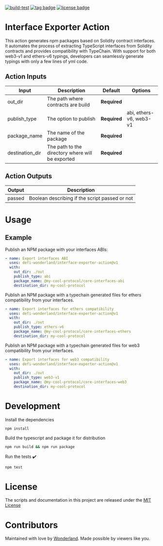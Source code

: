 [![build-test](https://github.com/defi-wonderland/interface-exporter-action/actions/workflows/test.yml/badge.svg?branch=main)](https://github.com/defi-wonderland/interface-exporter-action/actions/workflows/test.yml)
[![tag badge](https://img.shields.io/github/v/tag/defi-wonderland/interface-exporter-action)](https://github.com/defi-wonderland/interface-exporter-action/tags)
[![license badge](https://img.shields.io/github/license/defi-wonderland/interface-exporter-action)](./LICENSE)

# Interface Exporter Action

This action generates npm packages based on Solidity contract interfaces. It automates the process of extracting TypeScript interfaces from Solidity contracts and provides compatibility with TypeChain. With support for both web3-v1 and ethers-v6 typings, developers can seamlessly generate typings with only a few lines of yml code.

## Action Inputs

| Input           | Description                                      | Default      | Options                 |
| --------------- | ------------------------------------------------ | ------------ | ----------------------- |
| out_dir         | The path where contracts are build               | **Required** |                         |
| publish_type    | The option to publish                            | **Required** | abi, ethers-v6, web3-v1 |
| package_name    | The name of the package                          | **Required** |                         |
| destination_dir | The path to the directory where will be exported | **Required** |                         |

## Action Outputs

| Output | Description                                    |
| ------ | ---------------------------------------------- |
| passed | Boolean describing if the script passed or not |

# Usage

## Example

Publish an NPM package with your interfaces ABIs:

```yaml
- name: Export interfaces ABI
  uses: defi-wonderland/interface-exporter-action@v1
  with:
    out_dir: ./out
    publish_type: abi
    package_name: @my-cool-protocol/core-interfaces-abi
    destination_dir: my-cool-protocol
```

Publish an NPM package with a typechain generated files for ethers compatibility from your interfaces.

```yaml
- name: Export interfaces for ethers compatibility
  uses: defi-wonderland/interface-exporter-action@v1
  with:
    out_dir: ./out
    publish_type: ethers-v6
    package_name: @my-cool-protocol/core-interfaces-ethers
    destination_dir: my-cool-protocol
```

Publish an NPM package with a typechain generated files for web3 compatibility from your interfaces.

```yaml
- name: Export interfaces for web3 compatibility
  uses: defi-wonderland/interface-exporter-action@v1
  with:
    out_dir: ./out
    publish_type: web3-v1
    package_name: @my-cool-protocol/core-interfaces-web3
    destination_dir: my-cool-protocol
```

# Development

Install the dependencies

```bash
npm install
```

Build the typescript and package it for distribution

```bash
npm run build && npm run package
```

Run the tests :heavy_check_mark:

```bash
npm test
```

# License

The scripts and documentation in this project are released under the [MIT License](LICENSE)

# Contributors

Maintained with love by [Wonderland](https://defi.sucks). Made possible by viewers like you.
